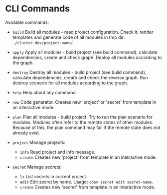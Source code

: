 # CLI Commands

Available commands:

* `build`       Build all modules - read project configuration. Check it, render templates and generate code of all modules in tmp dir: `./cluster.dev/project-name/`.

* `apply`       Apply all modules - build project (see build command), calculate dependencies, create and check graph. Deploy all modules according to the graph.

* `destroy`     Destroy all modules - build project (see build command), calculate dependencies, create and check the reverse graph. Run destroy scenario for all modules according to the graph.

* `help`        Help about any command.

* `new`         Code generator. Creates new 'project' or 'secret' from template in an interactive mode.

* `plan`        Plan all modules - build project. Try to run the plan scenario for modules. Modules often refer to the remote states of other modules. Because of this, the plan command may fail if the remote state does not already exist.

* `project`     Manage projects:

    * `info`      Read project and info message.
    * `create`    Creates new 'project' from template in an interactive mode.

* `secret`      Manage secrets:

    * `ls`        List secrets in current project.
    * `edit`      Edit secret by name. Usage: `cdev secret edit secret-name`.
    * `create`    Creates new 'secret' from template in an interactive mode.
